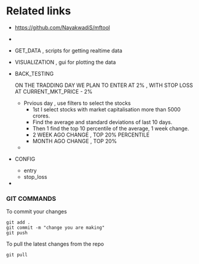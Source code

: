 # Related links

- https://github.com/NayakwadiS/mftool
- 
- GET_DATA , scripts for getting realtime data
- VISUALIZATION , gui for plotting the data
- BACK_TESTING

  ON THE TRADDING DAY WE PLAN TO ENTER AT 2% , WITH STOP LOSS AT CURRENT_MKT_PRICE - 2%

  - Prvious day , use filters to select the stocks
    - 1st I select stocks with market capitalisation more than 5000 crores.
    - Find the average and standard deviations of last 10 days.
    - Then 1 find the top 10 percentile of the average, 1 week change.
    - 2 WEEK AGO CHANGE , TOP 20% PERCENTILE
    - MONTH AGO CHANGE , TOP 20%
  - 
- CONFIG

  - entry
  - stop_loss
- 


### GIT COMMANDS


To commit your changes

```
git add .
git commit -m "change you are making"
git push

```


To pull the latest changes from the repo

```
git pull
```
